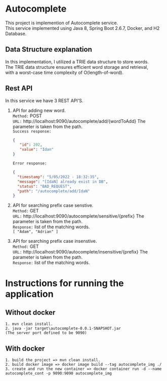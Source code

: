 # Autocomplete
This project is implemention of Autocomplete service.</br>
This service implemented using Java 8, Spring Boot 2.6.7, Docker, and H2 Database.

## Data Structure explanation
 In this implementation, I utilized a TRIE data structure to store words.</br>
 The TRIE data structure ensures efficient word storage and retrieval, </br> with a worst-case time complexity of O(length-of-word).

## Rest API
In this service we have 3 REST API'S.</br>
 1. API for adding new word.</br>
      `Method:` POST</br>
      `URL:` http://localhost:9090/autocomplete/add/{wordToAdd} The parameter is taken from the path.</br>
      `Success response:`</br>
       ```json
       {
          "id": 202,
          "value": "Idan"
       }
       ```
      `Error response:`
      
      ```json
      {
        "timestamp": "5/05/2022 - 18:32:35",
        "message": "[IdaN] already exist in DB",
        "status": "BAD_REQUEST",
        "path": "/autocomplete/add/IdaN"
      }
      ```
2. API for searching prefix case senstive.</br>
      `Method:` GET</br>
      `URL:` http://localhost:9090/autocomplete/sensitive/{prefix} The parameter is taken from the path.</br>
      `Response:` list of the matching words.</br>
       `
       [
         "Adam",
         "Adrian"
       ]
       `  
3. API for searching prefix case insenstive.</br>
      `Method:` GET</br>
      `URL:` http://localhost:9090/autocomplete/insensitive/{prefix} The parameter is taken from the path.</br>
      `Response:`  list of the matching words.</br>
      
   
# Instructions for running the application
## Without docker
    1. mvn clean install.
    2. java -jar target\autocomplete-0.0.1-SNAPSHOT.jar 
    (The server port defined to be 9090)
## With docker
    1. build the project => mvn clean install.
    2. build docker image => docker image build --tag autocomplete_img ./
    3. create and run the new container => docker container run -d --name autocomplete_cont -p 9090:9090 autocomplete_img
